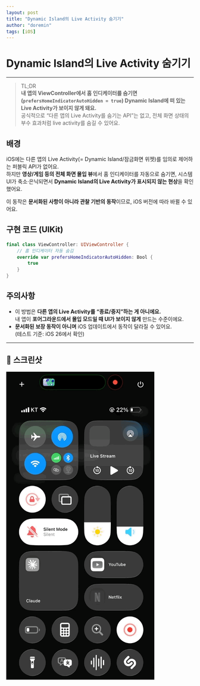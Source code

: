 ```yaml
---
layout: post
title: "Dynamic Island의 Live Activity 숨기기"
author: "doremin"
tags: [iOS]
---
```


# Dynamic Island의 Live Activity 숨기기

---

> TL;DR  
> **내 앱의 ViewController에서 홈 인디케이터를 숨기면(`prefersHomeIndicatorAutoHidden = true`) Dynamic Island에 떠 있는 Live Activity가 보이지 않게 돼요.**  
> 공식적으로 “다른 앱의 Live Activity를 숨기는 API”는 없고, 전체 화면 상태의 부수 효과처럼 live activity를 숨길 수 있어요.

## 배경
iOS에는 다른 앱의 Live Activity(= Dynamic Island/잠금화면 위젯)를 임의로 제어하는 퍼블릭 API가 없어요.  
하지만 **영상/게임 등의 전체 화면 몰입 뷰**에서 홈 인디케이터를 자동으로 숨기면, 시스템 UI가 축소·은닉되면서 **Dynamic Island의 Live Activity가 표시되지 않는 현상**을 확인했어요.  

이 동작은 **문서화된 사항이 아니라 관찰 기반의 동작**이므로, iOS 버전에 따라 바뀔 수 있어요.

## 구현 코드 (UIKit)

```swift
final class ViewController: UIViewController {
    // 홈 인디케이터 자동 숨김
    override var prefersHomeIndicatorAutoHidden: Bool {
        true
    }
}
```

## 주의사항
- 이 방법은 **다른 앱의 Live Activity를 “종료/중지”하는 게 아니에요.**  
  내 앱이 **포어그라운드에서 몰입 모드일 때 UI가 보이지 않게** 만드는 수준이에요.
- **문서화된 보장 동작이 아니며** iOS 업데이트에서 동작이 달라질 수 있어요.  
  (테스트 기준: iOS 26에서 확인)

---

## 📸 스크린샷

![Apple Music](/assets/images/2025-10-29/live-activity.gif)
